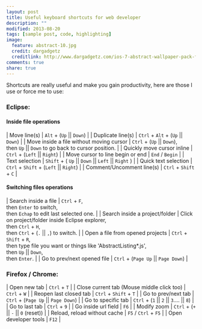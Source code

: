 ```yaml
---
layout: post
title: Useful keyboard shortcuts for web developer
description: ""
modified: 2013-08-20
tags: [sample post, code, highlighting]
image:
  feature: abstract-10.jpg
  credit: dargadgetz
  creditlink: http://www.dargadgetz.com/ios-7-abstract-wallpaper-pack-for-iphone-5-and-ipod-touch-retina/
comments: true
share: true  
---
```


Shortcuts are really useful and make you gain productivity, here are those I use or force me to use:

### Eclipse:

#### Inside file operations

| Move line(s) | `Alt` + (`Up` \|\| `Down`) |
| Duplicate line(s) | `Ctrl` + `Alt` + (`Up` \|\| `Down`) |
| Move inside a file without moving cursor | `Ctrl` + (`Up` \|\| `Down`),<br>then `Up` \|\| `Down` to go back to cursor position. |
| Quickly move cursor inline | `Ctrl` + (`Left` \|\| `Right`) |
| Move cursor to line begin or end | `End` / `Begin` |
| Text selection | `Shift` + ( `Up` \|\| `Down` \|\| `Left` \|\| `Right` ) |
| Quick text selection | `Ctrl` + `Shift` + (`Left` \|\| `Right`) |
| Comment/Uncomment line(s) | `Ctrl` + `Shift` + `C` |

#### Switching files operations

| Search inside a file | `Ctrl` + `F`,<br>then `Enter` to switch,<br>then `Echap` to edit last selected one. |
| Search inside a project/folder | Click on project/folder inside Eclipse explorer,<br>then `Ctrl` + `H`,<br>then `Ctrl` + (`.` \|\| `,`) to switch. |
| Open a file from opened projects | `Ctrl` + `Shift` + `R`,<br>then type file you want or things like 'AbstractListing*.js',<br>then `Up` \|\| `Down`, <br>then `Enter`. |
| Go to prev/next opened file | `Ctrl` + (`Page Up` \|\| `Page Down`) |

### Firefox / Chrome:

| Open new tab | `Ctrl` + `T` |
| Close current tab (Mouse middle click too) | `Ctrl` + `W` |
| Reopen last closed tab | `Ctrl` + `Shift` + `T` |
| Go to prev/next tab | `Ctrl` + (`Page Up` \|\| `Page Down`) |
| Go to specific tab | `Ctrl` + (`1` \|\| `2` \|\| `3`.... \|\| `8`) |
| Go to last tab | `Ctrl` + `9` |
| Go inside url field | `F6` |
| Modify zoom | `Ctrl` + (`+` \|\| `-` \|\| `0` (reset)) |
| Reload, reload without cache | `F5` / `Ctrl` + `F5` |
| Open developer tools | `F12` |